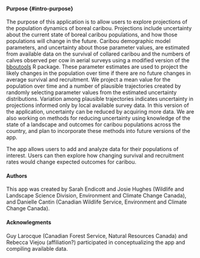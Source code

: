 #### Purpose {#intro-purpose}
The purpose of this application is to allow users to explore projections of the
population dynamics of boreal caribou. Projections include uncertainty about the
current state of boreal caribou populations, and how those populations will
change in the future. Caribou demographic model parameters, and uncertainty
about those parameter values, are estimated from available data on the survival
of collared caribou and the numbers of calves observed per cow in aerial surveys
using a modified version of the
[bboutools](https://poissonconsulting.github.io/bboutools/) R package. These
parameter estimates are used to project the likely changes in the population
over time if there are no future changes in average survival and recruitment. We
project a mean value for the population over time and a number of plausible
trajectories created by randomly selecting parameter values from the estimated
uncertainty distributions. Variation among plausible trajectories indicates
uncertainty in projections informed only by local available survey data. In this
version of the application, uncertainty can be reduced by acquiring more data.
We are also working on methods for reducing uncertainty using knowledge of the
state of a landscape and outcomes for caribou populations across the country,
and plan to incorporate these methods into future versions of the app.

The app allows users to add and analyze data for their populations of interest.
Users can then explore how changing survival and recruitment rates would change 
expected outcomes for caribou.

#### Authors
This app was created by Sarah Endicott and Josie Hughes (Wildlife and Landscape
Science Division, Environment and Climate Change Canada), and Danielle Cantin
(Canadian Wildlife Service, Environment and Climate Change Canada).

#### Acknowlegments
Guy Larocque (Canadian Forest Service, Natural Resources Canada) and Rebecca
Viejou (affiliation?) participated in conceptualizing the app and compiling
available data.


